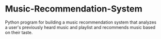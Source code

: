 # Music-Recommendation-System
Python program for building a music recommendation system that analyzes a user's previously heard music and playlist and recommends music based on their taste.

